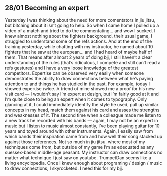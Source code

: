 ## 28/01 Becoming an expert
Yesterday I was thinking about the need for more comentators in jiu jitsu, but bitching about it isn’t going to help. So when I came home I pulled up a video of a match and tried to do the commentating... and wow I sucked. I knew almost nothing about the fighters background, their usual game, I struggled to understand some of the refs actions. And at the end of the training yesterday, while chatting with my instructor, he named about 10 fighters that he saw at the european... and I had heard of maybe half of them.
That means after almost 2 years of doing bjj, I still haven’t a clear understanding of the rules (that’s ridiculous, I compete and still can’t read a refs gestures) and I have a very loose knowledge of the greatest competitors.
Expertise can be observed very easily when someone demonstrates the ability to draw connections between what he’s paying attention to and things he has studied in the past. For example, today I showed expertise twice. 
A friend of mine showed me a proof for his new visit card — I wouldn’t say I’m expert at design, but I’m fairly good at it and I’m quite close to being an expert when it comes to typography. Only glancing at it, I could immediately identify the style he used, pull up similar concepts in my head, match them against his card and asses the strengths and weaknesses of it.
The second time when a colleague made me listen to a new track he recorded with his bands — again, I may not be an expert in music but I listen to music almost constantly, I’ve been playing guitar for 10 years and toyed around with other instruments. Again, I easily saw from which bands their inspiration came from and how well their song stacked up against those references.
Not so much in jiu jitsu. where most of my techniques come from, but outside of my game I’m as edecuated as any suessex-based middle-age peasant. My instructor can draw connections no matter what technique I just saw on youtube. TrumpetDan seems like a living encyclopedia.
Once I knew enough about programing / design / music to draw connections, I skyrocketed. I need this for my bjj.